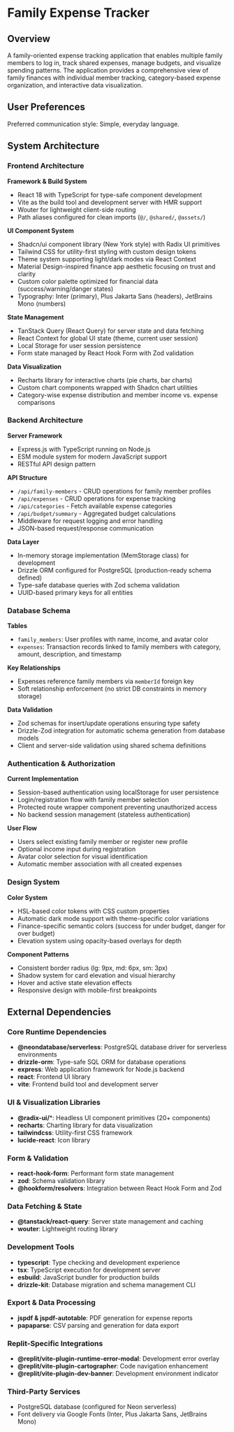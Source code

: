 # Family Expense Tracker

## Overview

A family-oriented expense tracking application that enables multiple family members to log in, track shared expenses, manage budgets, and visualize spending patterns. The application provides a comprehensive view of family finances with individual member tracking, category-based expense organization, and interactive data visualization.

## User Preferences

Preferred communication style: Simple, everyday language.

## System Architecture

### Frontend Architecture

**Framework & Build System**
- React 18 with TypeScript for type-safe component development
- Vite as the build tool and development server with HMR support
- Wouter for lightweight client-side routing
- Path aliases configured for clean imports (`@/`, `@shared/`, `@assets/`)

**UI Component System**
- Shadcn/ui component library (New York style) with Radix UI primitives
- Tailwind CSS for utility-first styling with custom design tokens
- Theme system supporting light/dark modes via React Context
- Material Design-inspired finance app aesthetic focusing on trust and clarity
- Custom color palette optimized for financial data (success/warning/danger states)
- Typography: Inter (primary), Plus Jakarta Sans (headers), JetBrains Mono (numbers)

**State Management**
- TanStack Query (React Query) for server state and data fetching
- React Context for global UI state (theme, current user session)
- Local Storage for user session persistence
- Form state managed by React Hook Form with Zod validation

**Data Visualization**
- Recharts library for interactive charts (pie charts, bar charts)
- Custom chart components wrapped with Shadcn chart utilities
- Category-wise expense distribution and member income vs. expense comparisons

### Backend Architecture

**Server Framework**
- Express.js with TypeScript running on Node.js
- ESM module system for modern JavaScript support
- RESTful API design pattern

**API Structure**
- `/api/family-members` - CRUD operations for family member profiles
- `/api/expenses` - CRUD operations for expense tracking
- `/api/categories` - Fetch available expense categories
- `/api/budget/summary` - Aggregated budget calculations
- Middleware for request logging and error handling
- JSON-based request/response communication

**Data Layer**
- In-memory storage implementation (MemStorage class) for development
- Drizzle ORM configured for PostgreSQL (production-ready schema defined)
- Type-safe database queries with Zod schema validation
- UUID-based primary keys for all entities

### Database Schema

**Tables**
- `family_members`: User profiles with name, income, and avatar color
- `expenses`: Transaction records linked to family members with category, amount, description, and timestamp

**Key Relationships**
- Expenses reference family members via `memberId` foreign key
- Soft relationship enforcement (no strict DB constraints in memory storage)

**Data Validation**
- Zod schemas for insert/update operations ensuring type safety
- Drizzle-Zod integration for automatic schema generation from database models
- Client and server-side validation using shared schema definitions

### Authentication & Authorization

**Current Implementation**
- Session-based authentication using localStorage for user persistence
- Login/registration flow with family member selection
- Protected route wrapper component preventing unauthorized access
- No backend session management (stateless authentication)

**User Flow**
- Users select existing family member or register new profile
- Optional income input during registration
- Avatar color selection for visual identification
- Automatic member association with all created expenses

### Design System

**Color System**
- HSL-based color tokens with CSS custom properties
- Automatic dark mode support with theme-specific color variations
- Finance-specific semantic colors (success for under budget, danger for over budget)
- Elevation system using opacity-based overlays for depth

**Component Patterns**
- Consistent border radius (lg: 9px, md: 6px, sm: 3px)
- Shadow system for card elevation and visual hierarchy
- Hover and active state elevation effects
- Responsive design with mobile-first breakpoints

## External Dependencies

### Core Runtime Dependencies
- **@neondatabase/serverless**: PostgreSQL database driver for serverless environments
- **drizzle-orm**: Type-safe SQL ORM for database operations
- **express**: Web application framework for Node.js backend
- **react**: Frontend UI library
- **vite**: Frontend build tool and development server

### UI & Visualization Libraries
- **@radix-ui/***: Headless UI component primitives (20+ components)
- **recharts**: Charting library for data visualization
- **tailwindcss**: Utility-first CSS framework
- **lucide-react**: Icon library

### Form & Validation
- **react-hook-form**: Performant form state management
- **zod**: Schema validation library
- **@hookform/resolvers**: Integration between React Hook Form and Zod

### Data Fetching & State
- **@tanstack/react-query**: Server state management and caching
- **wouter**: Lightweight routing library

### Development Tools
- **typescript**: Type checking and development experience
- **tsx**: TypeScript execution for development server
- **esbuild**: JavaScript bundler for production builds
- **drizzle-kit**: Database migration and schema management CLI

### Export & Data Processing
- **jspdf & jspdf-autotable**: PDF generation for expense reports
- **papaparse**: CSV parsing and generation for data export

### Replit-Specific Integrations
- **@replit/vite-plugin-runtime-error-modal**: Development error overlay
- **@replit/vite-plugin-cartographer**: Code navigation enhancement
- **@replit/vite-plugin-dev-banner**: Development environment indicator

### Third-Party Services
- PostgreSQL database (configured for Neon serverless)
- Font delivery via Google Fonts (Inter, Plus Jakarta Sans, JetBrains Mono)